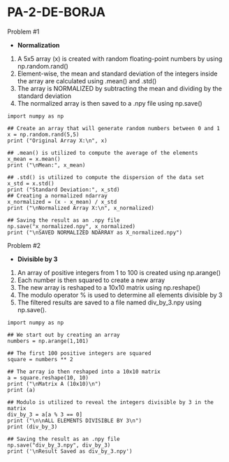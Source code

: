 # PA-2-DE-BORJA

Problem #1
- **Normalization**

1. A 5x5 array (x) is created with random floating-point numbers by using np.random.rand()
2. Element-wise, the mean and standard deviation of the integers inside the array are calculated using .mean() and .std()
3. The array is NORMALIZED by subtracting the mean and dividing by the standard deviation
4. The normalized array is then saved to a .npy file using np.save()

```
import numpy as np

## Create an array that will generate random numbers between 0 and 1
x = np.random.rand(5,5)
print ("Original Array X:\n", x)

## .mean() is utilized to compute the average of the elements
x_mean = x.mean()
print ("\nMean:", x_mean)

## .std() is utilized to compute the dispersion of the data set
x_std = x.std()
print ("Standard Deviation:", x_std)
## Creating a normalized ndarray
x_normalized = (x - x_mean) / x_std
print ("\nNormalized Array X:\n", x_normalized)

## Saving the result as an .npy file
np.save("x_normalized.npy", x_normalized)
print ("\nSAVED NORMALIZED NDARRAY as X_normalized.npy")
```

Problem #2
- **Divisible by 3**

1. An array of positive integers from 1 to 100 is created using np.arange()
2. Each number is then squared to create a new array
3. The new array is reshaped to a 10x10 matrix using np.reshape()
4. The modulo operator % is used to determine all elements divisible by 3
5. The filtered results are saved to a file named div_by_3.npy using np.save().

```
import numpy as np

## We start out by creating an array 
numbers = np.arange(1,101)

## The first 100 positive integers are squared 
square = numbers ** 2

## The array io then reshaped into a 10x10 matrix
a = square.reshape(10, 10)
print ("\nMatrix A (10x10)\n")
print (a)

## Modulo is utilized to reveal the integers divisible by 3 in the matrix
div_by_3 = a[a % 3 == 0]
print ("\n\nALL ELEMENTS DIVISIBLE BY 3\n")
print (div_by_3)

## Saving the result as an .npy file
np.save("div_by_3.npy", div_by_3)
print ('\nResult Saved as div_by_3.npy')
```
